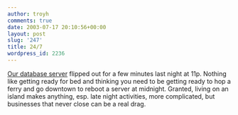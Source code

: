 ```yaml
---
author: troyh
comments: true
date: 2003-07-17 20:10:56+00:00
layout: post
slug: '247'
title: 24/7
wordpress_id: 2236
---
```


[Our database server](http://recipezaar.com) flipped out for a few minutes last night at 11p.  Nothing like getting ready for bed and thinking you need to be getting ready to hop a ferry and go downtown to reboot a server at midnight.  Granted, living on an island makes anything, esp. late night activities, more complicated, but businesses that never close can be a real drag.
